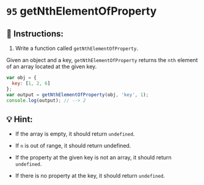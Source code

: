 # `95` getNthElementOfProperty 

## 📝 Instructions: 

1. Write a function called `getNthElementOfProperty`.

Given an object and a key, `getNthElementOfProperty` returns the `nth` element of an array located at the given key.

```js
var obj = {
  key: [1, 2, 6]
};
var output = getNthElementOfProperty(obj, 'key', 1);
console.log(output); // --> 2
```

## :bulb: Hint:

+ If the array is empty, it should return `undefined`.

+ If `n` is out of range, it should return undefined.

+ If the property at the given key is not an array, it should return `undefined`.

+ If there is no property at the key, it should return `undefined`.

